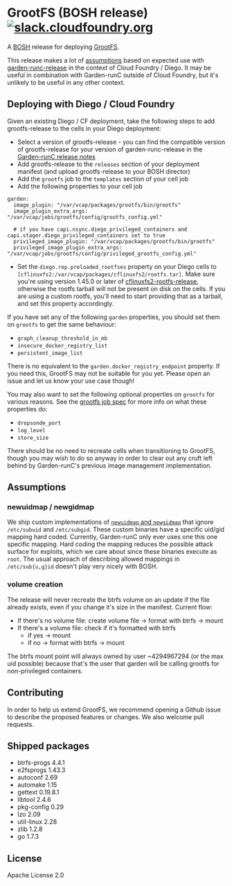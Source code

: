 # GrootFS (BOSH release) [![slack.cloudfoundry.org](https://slack.cloudfoundry.org/badge.svg)](https://slack.cloudfoundry.org)

A [BOSH](http://docs.cloudfoundry.org/bosh/) release for deploying
[GrootFS](https://github.com/cloudfoundry/grootfs).

This release makes a lot of [assumptions](#assumptions) based on expected use
with [garden-runc-release](https://github.com/cloudfoundry/garden-runc-release)
in the context of Cloud Foundry / Diego. It may be useful in combination with
Garden-runC outside of Cloud Foundry, but it's unlikely to be useful in any
other context.

## Deploying with Diego / Cloud Foundry

Given an existing Diego / CF deployment, take the following steps to add
grootfs-release to the cells in your Diego deployment:

* Select a version of grootfs-release - you can find the compatible version of
   grootfs-release for your version of garden-runc-release in the [Garden-runC
   release notes](https://github.com/cloudfoundry/garden-runc-release/releases)
* Add grootfs-release to the `releases` section of your deployment manifest
   (and upload grootfs-release to your BOSH director)
* Add the `grootfs` job to the `templates` section of your cell job
* Add the following properties to your cell job
```
garden:
  image_plugin: "/var/vcap/packages/grootfs/bin/grootfs"
  image_plugin_extra_args: "/var/vcap/jobs/grootfs/config/grootfs_config.yml"

  # if you have capi.nsync.diego_privileged_containers and capi.stager.diego_privileged_containers set to true
  privileged_image_plugin: "/var/vcap/packages/grootfs/bin/grootfs"
  privileged_image_plugin_extra_args: "/var/vcap/jobs/grootfs/config/privileged_grootfs_config.yml"
```
* Set the `diego.rep.preloaded_rootfses` property on your Diego cells to
  `[cflinuxfs2:/var/vcap/packages/cflinuxfs2/rootfs.tar]`. Make sure you're
  using version 1.45.0 or later of
  [cflinuxfs2-rootfs-release](https://github.com/cloudfoundry/cflinuxfs2-rootfs-release),
  otherwise the rootfs tarball will not be present on disk on the cells. If you
  are using a custom rootfs, you'll need to start providing that as a tarball,
  and set this property accordingly.

If you have set any of the following `garden` properties, you should set them on
`grootfs` to get the same behaviour:
- `graph_cleanup_threshold_in_mb`
- `insecure_docker_registry_list`
- `persistent_image_list`

There is no equivalent to the `garden.docker_registry_endpoint` property. If you
need this, GrootFS may not be suitable for you yet. Please open an issue and let
us know your use case though!

You may also want to set the following optional properties on `grootfs` for
various reasons. See the [grootfs job spec](jobs/grootfs/spec) for more info on
what these properties do:
- `dropsonde_port`
- `log_level`
- `store_size`

There should be no need to recreate cells when transitioning to GrootFS, though
you may wish to do so anyway in order to clear out any cruft left behind by
Garden-runC's previous image management implementation.

## Assumptions

### newuidmap / newgidmap

We ship custom implementations of [`newuidmap` and
`newgidmap`](https://github.com/cloudfoundry/idmapper) that ignore `/etc/subuid`
and `/etc/subgid`. These custom binaries have a specific uid/gid mapping hard
coded. Currently, Garden-runC only ever uses one this one specific mapping.
Hard coding the mapping reduces the possible attack surface for exploits, which
we care about since these binaries execute as `root`. The usual approach of
describing allowed mappings in `/etc/sub{u,g}id` doesn't play very nicely with
BOSH.

### volume creation

The release will never recreate the btrfs volume on an update if the file
already exists, even if you change it's size in the manifest. Current flow:

* If there's no volume file: create volume file -> format with btrfs -> mount
* If there's a volume file: check if it's formatted with btrfs
  * if yes -> mount
  * if no -> format with btrfs -> mount

The btrfs mount point will always owned by user ~4294967294 (or the max uid
possible) because that's the user that garden will be calling grootfs for
non-privileged containers.

## Contributing

In order to help us extend GrootFS, we recommend opening a Github issue to
describe the proposed features or changes. We also welcome pull requests.

## Shipped packages

* btrfs-progs 4.4.1
* e2fsprogs 1.43.3
* autoconf 2.69
* automake 1.15
* gettext 0.19.8.1
* libtool 2.4.6
* pkg-config 0.29
* lzo 2.09
* util-linux 2.28
* zlib 1.2.8
* go 1.7.3

## License

Apache License 2.0
